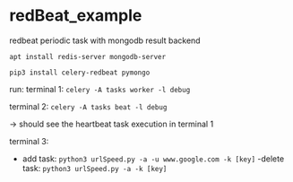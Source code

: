 # redBeat_example
redbeat periodic task with mongodb result backend

`apt install redis-server mongodb-server`

`pip3 install celery-redbeat pymongo `

run:
terminal 1:
`celery -A tasks worker -l debug`

terminal 2:
`celery -A tasks beat -l debug`

-> should see the heartbeat task execution in terminal 1

terminal 3:

- add task:
`python3 urlSpeed.py -a -u www.google.com -k [key]`
-delete task: `python3 urlSpeed.py -a -k [key]`
